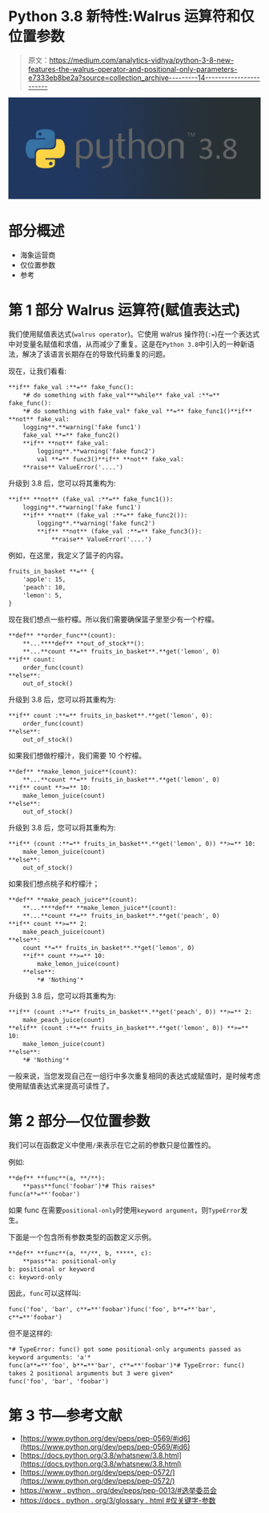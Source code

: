 # Python 3.8 新特性:Walrus 运算符和仅位置参数

> 原文：<https://medium.com/analytics-vidhya/python-3-8-new-features-the-walrus-operator-and-positional-only-parameters-e7333eb8be2a?source=collection_archive---------14----------------------->

![](img/ff1f34f941ecb741fec4f473faaaf995.png)

# 部分概述

*   海象运营商
*   仅位置参数
*   参考

# 第 1 部分 Walrus 运算符(赋值表达式)

我们使用赋值表达式(`walrus operator`)。它使用 walrus 操作符(`:=`)在一个表达式中对变量名赋值和求值，从而减少了重复。这是在`Python 3.8`中引入的一种新语法，解决了该语言长期存在的导致代码重复的问题。

现在，让我们看看:

```
**if** fake_val :**=** fake_func():
    *# do something with fake_val***while** fake_val :**=** fake_func():
    *# do something with fake_val* fake_val **=** fake_func1()**if** **not** fake_val:
    logging**.**warning('fake func1')
    fake_val **=** fake_func2()
    **if** **not** fake_val:
        logging**.**warning('fake func2')
        val **=** func3()**if** **not** fake_val:
    **raise** ValueError('....')
```

升级到 3.8 后，您可以将其重构为:

```
**if** **not** (fake_val :**=** fake_func1()):
    logging**.**warning('fake func1')
    **if** **not** (fake_val :**=** fake_func2()):
        logging**.**warning('fake func2')
        **if** **not** (fake_val :**=** fake_func3()):
            **raise** ValueError('....')
```

例如，在这里，我定义了篮子的内容。

```
fruits_in_basket **=** {
    'apple': 15,
    'peach': 10,
    'lemon': 5,
}
```

现在我们想点一些柠檬。所以我们需要确保篮子里至少有一个柠檬。

```
**def** **order_func**(count):
    **...****def** **out_of_stock**():
    **...**count **=** fruits_in_basket**.**get('lemon', 0)
**if** count:
    order_func(count)
**else**:
    out_of_stock()
```

升级到 3.8 后，您可以将其重构为:

```
**if** count :**=** fruits_in_basket**.**get('lemon', 0):
    order_func(count)
**else**:
    out_of_stock()
```

如果我们想做柠檬汁，我们需要 10 个柠檬。

```
**def** **make_lemon_juice**(count):
    **...**count **=** fruits_in_basket**.**get('lemon', 0)
**if** count **>=** 10:
    make_lemon_juice(count)
**else**:
    out_of_stock()
```

升级到 3.8 后，您可以将其重构为:

```
**if** (count :**=** fruits_in_basket**.**get('lemon', 0)) **>=** 10:
    make_lemon_juice(count)
**else**:
    out_of_stock()
```

如果我们想点桃子和柠檬汁；

```
**def** **make_peach_juice**(count):
    **...****def** **make_lemon_juice**(count):
    **...**count **=** fruits_in_basket**.**get('peach', 0)
**if** count **>=** 2:
    make_peach_juice(count)
**else**:
    count **=** fruits_in_basket**.**get('lemon', 0)
    **if** count **>=** 10:
        make_lemon_juice(count)
    **else**:
        *# 'Nothing'*
```

升级到 3.8 后，您可以将其重构为:

```
**if** (count :**=** fruits_in_basket**.**get('peach', 0)) **>=** 2:
    make_peach_juice(count)
**elif** (count :**=** fruits_in_basket**.**get('lemon', 0)) **>=** 10:
    make_lemon_juice(count)
**else**:
    *# 'Nothing'*
```

一般来说，当您发现自己在一组行中多次重复相同的表达式或赋值时，是时候考虑使用赋值表达式来提高可读性了。

# 第 2 部分—仅位置参数

我们可以在函数定义中使用`/`来表示在它之前的参数只是位置性的。

例如:

```
**def** **func**(a, **/**):
    **pass**func('foobar')*# This raises*
func(a**=**'foobar')
```

如果 func 在需要`positional-only`时使用`keyword argument`，则`TypeError`发生。

下面是一个包含所有参数类型的函数定义示例。

```
**def** **func**(a, **/**, b, *****, c):
    **pass**a: positional-only
b: positional or keyword
c: keyword-only
```

因此，`func`可以这样叫:

```
func('foo', 'bar', c**=**'foobar')func('foo', b**=**'bar', c**=**'foobar')
```

但不是这样的:

```
*# TypeError: func() got some positional-only arguments passed as keyword arguments: 'a'*
func(a**=**'foo', b**=**'bar', c**=**'foobar')*# TypeError: func() takes 2 positional arguments but 3 were given*
func('foo', 'bar', 'foobar')
```

# 第 3 节—参考文献

*   [https://www.python.org/dev/peps/pep-0569/#id6](https://www.python.org/dev/peps/pep-0569/#id6)
*   [https://docs.python.org/3.8/whatsnew/3.8.html](https://docs.python.org/3.8/whatsnew/3.8.html)
*   [https://www.python.org/dev/peps/pep-0572/](https://www.python.org/dev/peps/pep-0572/)
*   [https://www . python . org/dev/peps/pep-0013/#选举委员会](https://www.python.org/dev/peps/pep-0013/#electing-the-council)
*   [https://docs . python . org/3/glossary . html #仅关键字-参数](https://docs.python.org/3/glossary.html#keyword-only-parameter)
